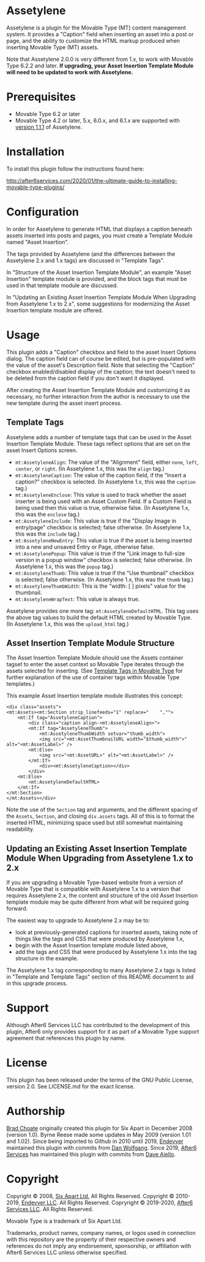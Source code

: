 # Assetylene

Assetylene is a plugin for the Movable Type (MT) content management system. It provides a "Caption" field when inserting an asset into a post or page, and the ability to customize the HTML markup produced when inserting Movable Type (MT) assets.

Note that Assetylene 2.0.0 is very different from 1.x, to work with Movable Type 6.2.2 and later. **If upgrading, your Asset Insertion Template Module will need
to be updated to work with Assetylene.**


# Prerequisites

* Movable Type 6.2 or later
* Movable Type 4.2 or later, 5.x, 6.0.x, and 6.1.x are supported with
  [version 1.1.1](https://github.com/endevver/mt-plugin-assetylene/releases) of
  Assetylene.

# Installation

To install this plugin follow the instructions found here:

http://after6services.com/2020/01/the-ultimate-guide-to-installing-movable-type-plugins/

# Configuration

In order for Assetylene to generate HTML that displays a caption beneath assets inserted into posts and pages, you must create a Template Module named "Asset Insertion".

The tags provided by Assetylene (and the differences between the Assetylene 2.x and 1.x tags) are discussed in "Template Tags".

In "Structure of the Asset Insertion Template Module", an example "Asset Insertion" template module is provided, and the block tags that must be used in that template module are discussed.

In "Updating an Existing Asset Insertion Template Module When Upgrading from Assetylene 1.x to 2.x", some suggestions for modernizing the Asset Insertion template module are offered.

# Usage

This plugin adds a "Caption" checkbox and field to the asset Insert Options
dialog. The caption field can of course be edited, but is pre-populated with the
value of the asset's Description field. Note that selecting the "Caption"
checkbox enabled/disabled display of the caption; the text doesn't need to be
deleted from the caption field if you don't want it displayed.

After creating the Asset Insertion Template Module and customizing it as
necessary, no further interaction from the author is necessary to use the new
template during the asset insert process.

## Template Tags

Assetylene adds a number of template tags that can be used in the Asset
Insertion Template Module. These tags reflect options that are set on the asset
Insert Options screen.

* `mt:AssetyleneAlign`: The value of the "Alignment" field, either `none`,
  `left`, `center`, or `right`. (In Assetylene 1.x, this was the `align` tag.)
* `mt:AssetyleneCaption`: The value of the caption field, if the "Insert a
  caption?" checkbox is selected. (In Assetylene 1.x, this was the `caption` tag.)
* `mt:AssetyleneEnclose`: This value is used to track whether the asset inserter
  is being used with an Asset Custom Field. If a Custom Field is being used then
  this value is true, otherwise false. (In Assetylene 1.x, this was the `enclose` tag.)
* `mt:AssetyleneInclude`: This value is true if the "Display Image in
  entry/page" checkbox is selected; false otherwise. (In Assetylene 1.x, this was the `include` tag.)
* `mt:AssetyleneNewEntry`: This value is true if the asset is being inserted
  into a new and unsaved Entry or Page, otherwise false.
* `mt:AssetylenePopup`: This value is true if the "Link image to full-size
  version in a popup window" checkbox is selected; false otherwise. (In Assetylene 1.x, this was the `popup` tag.)
* `mt:AssetyleneThumb`: This value is true if the "Use thumbnail" checkbox is
  selected; false otherwise. (In Assetylene 1.x, this was the `thumb` tag.)
* `mt:AssetyleneThumbWidth`: This is the "width: [ ] pixels" value for the
  thumbnail.
* `mt:AssetyleneWrapText`: This value is always true.

Assetylene provides one more tag: `mt:AssetyleneDefaultHTML`. This tag uses the
above tag values to build the default HTML created by Movable Type. (In Assetylene 1.x, this was the `upload_html` tag.)

## Asset Insertion Template Module Structure

The Asset Insertion Template Module should use the Assets container tagset to enter the asset context so Movable Type iterates through the assets selected for inserting. (See [Template Tags in Movable Type](https://movabletype.org/documentation/designer/template-tags.html) for further explanation of the use of container tags within Movable Type templates.)

This example Asset Insertion template module illustrates this concept:

    <div class="assets">
    <mt:Assets><mt:Section strip_linefeeds="1" replace="    ","">
        <mt:If tag="AssetyleneCaption">
            <div class="caption align-<mt:AssetyleneAlign>">
            <mt:If tag="AssetyleneThumb">
                <mt:AssetyleneThumbWidth setvar="thumb_width">
                <img src="<mt:AssetThumbnailURL width="$thumb_width">" alt="<mt:AssetLabel>" />
            <mt:Else>
                <img src="<mt:AssetURL>" alt="<mt:AssetLabel>" />
            </mt:If>
                <div><mt:AssetyleneCaption></div>
            </div>
        <mt:Else>
            <mt:AssetyleneDefaultHTML>
        </mt:If>
    </mt:Section>
    </mt:Assets></div>

Note the use of the `Section` tag and arguments, and the different spacing of
the `Assets`, `Section`, and closing `div.assets` tags. All of this is to
format the inserted HTML, minimizing space used but still somewhat maintaining
readability.

## Updating an Existing Asset Insertion Template Module When Upgrading from Assetylene 1.x to 2.x

If you are upgrading a Movable Type-based website from a version of Movable Type that is compatible with Assetylene 1.x to a version that requires Assetylene 2.x, the content and structure of the old Asset Insertion template module may be quite different from what will be required going forward.

The easiest way to upgrade to Assetylene 2.x may be to:
* look at previously-generated captions for inserted assets, taking note of things like the tags and CSS that were produced by Assetylene 1.x,
* begin with the Asset Insertion template module listed above,
* add the tags and CSS that were produced by Assetylene 1.x into the tag structure in the example.

The Assetylene 1.x tag corresponding to many Assetylene 2.x tags is listed in "Template and Template Tags" section of this README document to aid in this upgrade process.

# Support

Although After6 Services LLC has contributed to the development of this plugin, After6 only provides support for it as part of a Movable Type support agreement that references this plugin by name.

# License

This plugin has been released under the terms of the GNU Public License, version 2.0. See LICENSE.md for the exact license.

# Authorship

[Brad Choate](https://bradchoate.com) originally created this plugin for Six Apart in December 2008 (version 1.0). Byrne Reese made some updates in May 2009 (version 1.01 and 1.02). Since being imported to Github in 2010 until 2019, [Endevver](https://endevver.com) maintained this plugin with commits from [Dan Wolfgang](http://danandsherree.com). Since 2019, [After6 Services](http://after6services.com) has maintained this plugin with commits from [Dave Aiello](https://twitter.com/daveaiello).

# Copyright

Copyright &copy; 2008, [Six Apart Ltd.](https://movabletype.com) All Rights Reserved.
Copyright &copy; 2010-2019, [Endevver LLC](https://endevver.com). All Rights Reserved.
Copryright &copy; 2019-2020, [After6 Services LLC](http://after6services.com). All Rights Reserved.

Movable Type is a trademark of Six Apart Ltd.

Trademarks, product names, company names, or logos used in connection with this repository are the property of their respective owners and references do not imply any endorsement, sponsorship, or affiliation with After6 Services LLC unless otherwise specified.